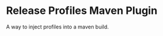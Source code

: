 Release Profiles Maven Plugin
=============================

A way to inject profiles into a maven build.

